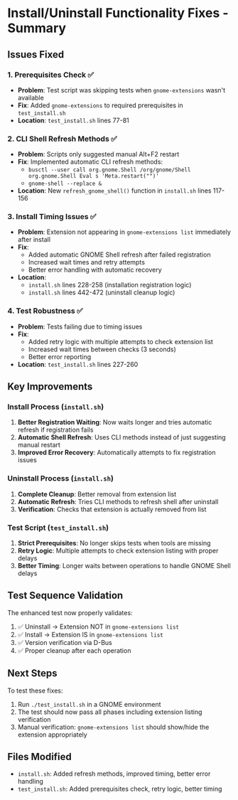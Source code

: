 # Install/Uninstall Functionality Fixes - Summary

## Issues Fixed

### 1. Prerequisites Check ✅
- **Problem**: Test script was skipping tests when `gnome-extensions` wasn't available
- **Fix**: Added `gnome-extensions` to required prerequisites in `test_install.sh`
- **Location**: `test_install.sh` lines 77-81

### 2. CLI Shell Refresh Methods ✅
- **Problem**: Scripts only suggested manual Alt+F2 restart
- **Fix**: Implemented automatic CLI refresh methods:
  - `busctl --user call org.gnome.Shell /org/gnome/Shell org.gnome.Shell Eval s 'Meta.restart("")'`
  - `gnome-shell --replace &`
- **Location**: New `refresh_gnome_shell()` function in `install.sh` lines 117-156

### 3. Install Timing Issues ✅
- **Problem**: Extension not appearing in `gnome-extensions list` immediately after install
- **Fix**: 
  - Added automatic GNOME Shell refresh after failed registration
  - Increased wait times and retry attempts
  - Better error handling with automatic recovery
- **Location**: 
  - `install.sh` lines 228-258 (installation registration logic)
  - `install.sh` lines 442-472 (uninstall cleanup logic)

### 4. Test Robustness ✅
- **Problem**: Tests failing due to timing issues
- **Fix**:
  - Added retry logic with multiple attempts to check extension list
  - Increased wait times between checks (3 seconds)
  - Better error reporting
- **Location**: `test_install.sh` lines 227-260

## Key Improvements

### Install Process (`install.sh`)
1. **Better Registration Waiting**: Now waits longer and tries automatic refresh if registration fails
2. **Automatic Shell Refresh**: Uses CLI methods instead of just suggesting manual restart
3. **Improved Error Recovery**: Automatically attempts to fix registration issues

### Uninstall Process (`install.sh`)
1. **Complete Cleanup**: Better removal from extension list
2. **Automatic Refresh**: Tries CLI methods to refresh shell after uninstall
3. **Verification**: Checks that extension is actually removed from list

### Test Script (`test_install.sh`)
1. **Strict Prerequisites**: No longer skips tests when tools are missing
2. **Retry Logic**: Multiple attempts to check extension listing with proper delays
3. **Better Timing**: Longer waits between operations to handle GNOME Shell delays

## Test Sequence Validation

The enhanced test now properly validates:
1. ✅ Uninstall → Extension NOT in `gnome-extensions list`
2. ✅ Install → Extension IS in `gnome-extensions list`
3. ✅ Version verification via D-Bus
4. ✅ Proper cleanup after each operation

## Next Steps

To test these fixes:
1. Run `./test_install.sh` in a GNOME environment
2. The test should now pass all phases including extension listing verification
3. Manual verification: `gnome-extensions list` should show/hide the extension appropriately

## Files Modified
- `install.sh`: Added refresh methods, improved timing, better error handling
- `test_install.sh`: Added prerequisites check, retry logic, better timing